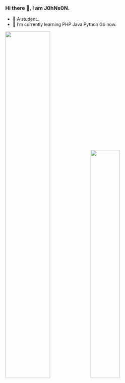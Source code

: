 ### Hi there 👋, I am J0hNs0N.

- 🔭 A student..
- 🌱 I’m currently learning PHP Java Python Go now.

<p float="left">  
  <img src="https://github-readme-stats.vercel.app/api?username=S2eTo&show_icons=true&theme=radical" width=53%/>
  <img src="https://github-readme-stats.vercel.app/api/top-langs/?username=S2eTo&show_icons=true&layout=compact&theme=radical" width=43%/>
</p>

<!--
**S2eTo/S2eTo** is a ✨ _special_ ✨ repository because its `README.md` (this file) appears on your GitHub profile.

Here are some ideas to get you started:

🔭 A student..
🌱 I’m currently learning PHP Java Python Go now.
- 👯 I’m looking to collaborate on ...
- 🤔 I’m looking for help with ...
- 💬 Ask me about ...
- 📫 How to reach me: ...
- 😄 Pronouns: ...
- ⚡ Fun fact: ...
-->
